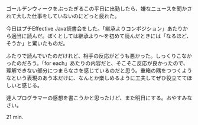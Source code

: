 ゴールデンウィークをぶったぎるこの平日に出勤したら、嫌なニュースを聞かされて大した仕事をしていないのにどっと疲れた。

今日はプチEffective Java読書会をした。「継承よりコンポジション」あたりから適当に読んだ。ぼくとしては継承より〜を初めて読んだときには「なるほど、そうか」と驚いたものだ。

ふたりで読んでいたのだけれど、相手の反応がどうも悪かった。しっくりこなかったのだろう。「for each」あたりの内容だと、そこそこ反応が良かったので、理解できない部分につまらなさを感じているのだと思う。重箱の隅をつつくようなという表現のあう本だけに、なんとか楽しめるように工夫してぜひ役立ててほしいと感じる。

達人プログラマーの感想を書こうかと思ったけど、また明日にする。おやすみなさい。

21 min.
